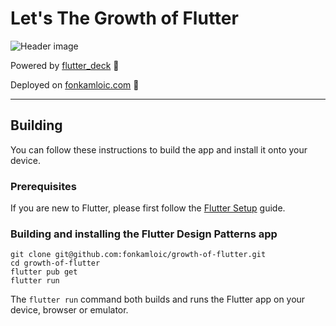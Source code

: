 # Let's The Growth of Flutter

![Header image](images/title_slide.gif)

Powered by [flutter_deck](https://pub.dev/packages/flutter_deck) 🚀

Deployed on [fonkamloic.com](https://fonkamloic.com/growth-of-flutter) 🎉

---

## Building

You can follow these instructions to build the app and install it onto your device.

### Prerequisites

If you are new to Flutter, please first follow the [Flutter Setup](https://flutter.dev/setup/) guide.

### Building and installing the Flutter Design Patterns app

```
git clone git@github.com:fonkamloic/growth-of-flutter.git
cd growth-of-flutter
flutter pub get
flutter run
```

The `flutter run` command both builds and runs the Flutter app on your device, browser or emulator.

